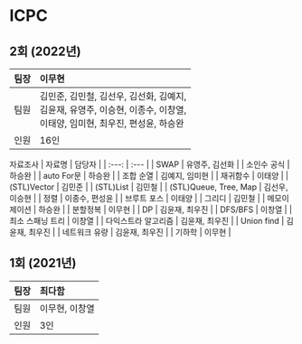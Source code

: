 # ICPC

## 2회 (2022년)
| 팀장 | 이무현 |
| :---: | :--- |
| 팀원 | 김민준, 김민철, 김선우, 김선화, 김예지,</br> 김윤재, 유영주, 이승현, 이종수, 이창열,</br> 이태양, 임미현, 최우진, 편성윤, 하승완|
| 인원 | 16인 |

자료조사
| 자료명 | 담당자 |
| :---: | :--- |
| SWAP | 유영주, 김선화 |
| 소인수 공식 | 하승완 |
| auto For문 | 하승완 |
| 조합 순열 | 김예지, 임미현 |
| 재귀함수 | 이태양 |
| (STL)Vector | 김민준 |
| (STL)List | 김민철 |
| (STL)Queue, Tree, Map | 김선우, 이승현 |
| 정렬 | 이종수, 편성윤 |
| 브루트 포스 | 이태양 |
| 그리디 | 김민철 |
| 메모이 제이션 | 하승완 |
| 분할정복 | 이무현 |
| DP | 김윤재, 최우진 |
| DFS/BFS | 이창열 |
| 최소 스패닝 트리 | 이창열 |
| 다익스트라 알고리즘 | 김윤재, 최우진 |
| Union find | 김윤재, 최우진 |
| 네트워크 유량 | 김윤재, 최우진 |
| 기하학 | 이무현 |

## 1회 (2021년)
| 팀장 | 최다함 |
| :---: | :--- |
| 팀원 | 이무현, 이창열 |
| 인원 | 3인 |
